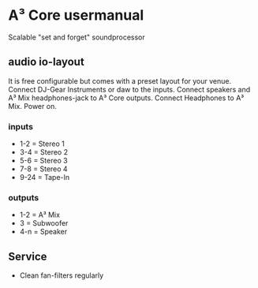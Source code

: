 # A³ Core usermanual
Scalable "set and forget" soundprocessor

## audio io-layout
It is free configurable but comes with a preset layout for your venue. Connect DJ-Gear Instruments or daw to the inputs. Connect speakers and A³ Mix headphones-jack to A³ Core outputs. Connect Headphones to A³ Mix. Power on.

### inputs
- 1-2 = Stereo 1
- 3-4 = Stereo 2
- 5-6 = Stereo 3
- 7-8 = Stereo 4
- 9-24 = Tape-In

### outputs
- 1-2 = A³ Mix
- 3 = Subwoofer
- 4-n = Speaker

## Service
- Clean fan-filters regularly
